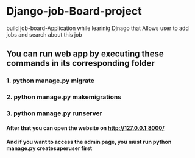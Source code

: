 ﻿# Django-job-Board-project
build job-board-Application while learinig Djnago that Allows user to add jobs and search about this job 

## You can run web app by executing these commands in its corresponding folder
### 1. python manage.py migrate
### 2. python manage.py makemigrations
### 3. python manage.py runserver

#### After that you can open the website on http://127.0.0.1:8000/
#### And if you want to access the admin page, you must run python manage.py createsuperuser first
